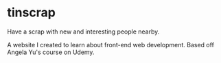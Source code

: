 # tinscrap
Have a scrap with new and interesting people nearby.

A website I created to learn about front-end web development. Based off Angela Yu's course on Udemy. 
